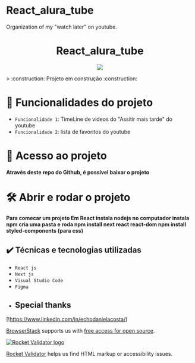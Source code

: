 # React_alura_tube
Organization of my "watch later" on youtube.
<h1 align="center"> React_alura_tube </h1>
<p align="center">
<img src="https://img.shields.io/github/license/Daniela-Costa-Ada/React_alura_tube"/>
</p>
> :construction: Projeto em construção :construction:

# :hammer: Funcionalidades do projeto

- `Funcionalidade 1`: TimeLine de videos do "Assitir mais tarde" do youtube
- `Funcionalidade 2`: lista de favoritos do youtube
# 📁 Acesso ao projeto

**Através deste repo do Github, é possivel baixar o projeto**

# 🛠️ Abrir e rodar o projeto

**Para comecar um projeto Em React
instala nodejs no computador
instala npm
cria uma pasta e roda 
npm install next react react-dom
npm install styled-components (para css)**

## ✔️ Técnicas e tecnologias utilizadas

- ``React js``
- ``Next js``
- ``Visual Studio Code``
- ``Figma``
- ## Special thanks

[!https://www.linkedin.com/in/echodanielacosta/)

[BrowserStack](http://www.browserstack.com/) supports us with [free access for open source](https://www.browserstack.com/open-source).

[![Rocket Validator logo](./admin/img/rocketvalidator-logo.png)](https://rocketvalidator.com/)

[Rocket Validator](https://rocketvalidator.com/) helps us find HTML markup or accessibility issues.
